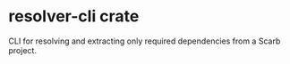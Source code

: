 # resolver-cli crate

CLI for resolving and extracting only required dependencies from a Scarb project.